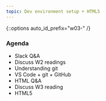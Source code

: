 ```yaml
---
topic: Dev environment setup + HTML5
---
```


{::options auto_id_prefix="w03-" /}
<!-- {: .aside-wrapper}
<span class="highlighter">
[W03 Slides](files/w03.min.pdf){:target="_blank"} (PDF, 266 KB)
</span> -->

### Agenda

- Slack Q&A
- Discuss W2 readings
- Understanding git
- VS Code + git + GitHub
- HTML Q&A
- Discuss W3 reading
- HTML5

<!-- ### Activities

### Homework -->
